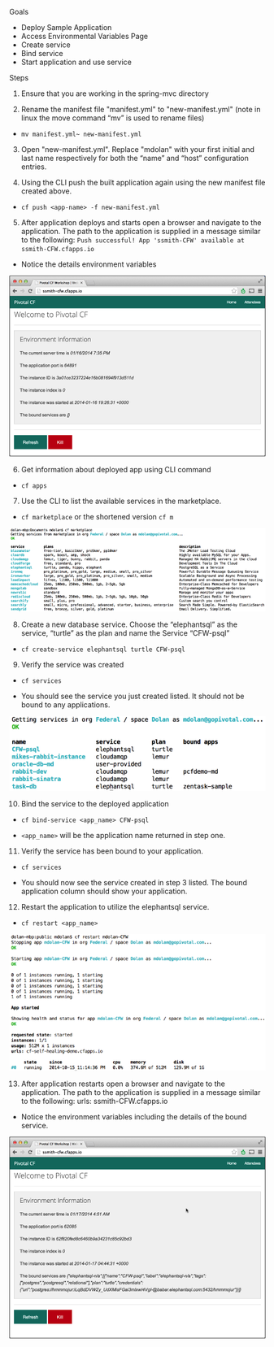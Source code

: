 Goals
* Deploy Sample Application
* Access Environmental Variables Page
* Create service
* Bind service
* Start application and use service

Steps

1. Ensure that you are working in the spring-mvc directory

2. Rename the manifest file "manifest.yml" to "new-manifest.yml" (note in linux the move command “mv” is used to rename files)

* `mv manifest.yml~ new-manifest.yml`

3. Open "new-manifest.yml". Replace "mdolan" with your first initial and last name respectively for both the “name” and “host” configuration entries.

4. Using the CLI push the built application again using the new manifest file created above.

* `cf push <app-name> -f new-manifest.yml`

5. After application deploys and starts open a browser and navigate to the application.  The path to the application is supplied in a message similar to the following: `Push successful! App 'ssmith-CFW' available at ssmith-CFW.cfapps.io`

* Notice the details environment variables
 
![PCF app env details](images/env.png)

6. Get information about deployed app using CLI command

* `cf apps`

7. Use the CLI to list the available services in the marketplace.

* `cf marketplace` or the shortened version `cf m`

![PCF marketplace](images/marketplace.png)

8. Create a new database service. Choose the “elephantsql” as the service, “turtle” as the plan and name the Service “CFW-psql”

* `cf create-service elephantsql turtle CFW-psql`

9. Verify the service was created

* `cf services`
 
* You should see the service you just created listed.  It should not be bound to any applications.

![PCF services](images/services.png)

10. Bind the service to the deployed application

* `cf bind-service <app_name> CFW-psql`

* `<app_name>` will be the application name returned in step one.

11. Verify the service has been bound to your application.

* `cf services`

* You should now see the service created in step 3 listed.  The bound application column should show your application.

12. Restart the application to utilize the elephantsql service.

* `cf restart <app_name>`

![restarting PCF app](images/restart.png)

13. After application restarts open a browser and navigate to the application.  The path to the application is supplied in a message similar to the following: urls: ssmith-CFW.cfapps.io

* Notice the environment variables including the details of the bound service.

![new PCF env](images/new-env.png)
